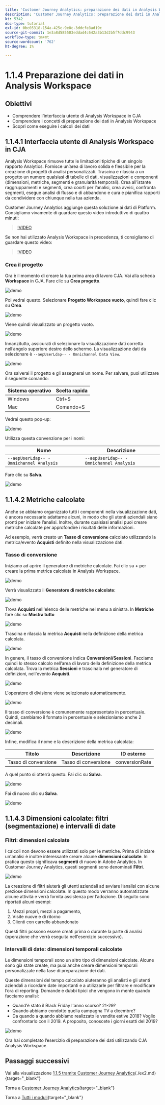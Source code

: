 ```yaml
---
title: 'Customer Journey Analytics: preparazione dei dati in Analysis Workspace'
description: 'Customer Journey Analytics: preparazione dei dati in Analysis Workspace'
kt: 5342
doc-type: tutorial
exl-id: 0bc05318-154a-425c-9e8c-3ddcfe8ad19c
source-git-commit: 1e3a8d585503eddad4c642a3b13d2b5f7ddc9943
workflow-type: tm+mt
source-wordcount: '762'
ht-degree: 1%

---
```


# 1.1.4 Preparazione dei dati in Analysis Workspace

## Obiettivi

- Comprendere l’interfaccia utente di Analysis Workspace in CJA
- Comprendere i concetti di preparazione dei dati in Analysis Workspace
- Scopri come eseguire i calcoli dei dati

## 1.1.4.1 Interfaccia utente di Analysis Workspace in CJA

Analysis Workspace rimuove tutte le limitazioni tipiche di un singolo rapporto Analytics. Fornisce un’area di lavoro solida e flessibile per la creazione di progetti di analisi personalizzati. Trascina e rilascia a un progetto un numero qualsiasi di tabelle di dati, visualizzazioni e componenti (dimensioni, metriche, segmenti e granularità temporali). Crea all’istante raggruppamenti e segmenti, crea coorti per l’analisi, crea avvisi, confronta segmenti, esegue analisi di flusso e di abbandono e cura e pianifica rapporti da condividere con chiunque nella tua azienda.

Customer Journey Analytics aggiunge questa soluzione ai dati di Platform. Consigliamo vivamente di guardare questo video introduttivo di quattro minuti:

>[!VIDEO](https://video.tv.adobe.com/v/35109?quality=12&learn=on)

Se non hai utilizzato Analysis Workspace in precedenza, ti consigliamo di guardare questo video:

>[!VIDEO](https://video.tv.adobe.com/v/26266?quality=12&learn=on)

### Crea il progetto

Ora è il momento di creare la tua prima area di lavoro CJA. Vai alla scheda **Workspace** in CJA.
Fare clic su **Crea progetto**.

![demo](./images/prmenu.png)

Poi vedrai questo. Selezionare **Progetto Workspace vuoto**, quindi fare clic su **Crea**.

![demo](./images/prmenu1.png)

Viene quindi visualizzato un progetto vuoto.

![demo](./images/premptyprojects.png)

Innanzitutto, assicurati di selezionare la visualizzazione dati corretta nell’angolo superiore destro dello schermo. La visualizzazione dati da selezionare è `--aepUserLdap-- - Omnichannel Data View`.

![demo](./images/prdv.png)

Ora salverai il progetto e gli assegnerai un nome. Per salvare, puoi utilizzare il seguente comando:

| Sistema operativo | Scelta rapida |
| ----------------- |-------------| 
| Windows | Ctrl+S |
| Mac | Comando+S |

Vedrai questo pop-up:

![demo](./images/prsave.png)

Utilizza questa convenzione per i nomi:

| Nome | Descrizione |
| ----------------- |-------------| 
| `--aepUserLdap-- - Omnichannel Analysis` | `--aepUserLdap-- - Omnichannel Analysis` |

Fare clic su **Salva**.

![demo](./images/prsave2.png)

## 1.1.4.2 Metriche calcolate

Anche se abbiamo organizzato tutti i componenti nella visualizzazione dati, è ancora necessario adattarne alcuni, in modo che gli utenti aziendali siano pronti per iniziare l’analisi. Inoltre, durante qualsiasi analisi puoi creare metriche calcolate per approfondire i risultati delle informazioni.

Ad esempio, verrà creato un **Tasso di conversione** calcolato utilizzando la metrica/evento **Acquisti** definito nella visualizzazione dati.

### Tasso di conversione

Iniziamo ad aprire il generatore di metriche calcolate. Fai clic su **+** per creare la prima metrica calcolata in Analysis Workspace.

![demo](./images/pradd.png)

Verrà visualizzato il **Generatore di metriche calcolate**:

![demo](./images/prbuilder.png)

Trova **Acquisti** nell&#39;elenco delle metriche nel menu a sinistra. In **Metriche** fare clic su **Mostra tutto**

![demo](./images/calcbuildercr1.png)

Trascina e rilascia la metrica **Acquisti** nella definizione della metrica calcolata.

![demo](./images/calcbuildercr2.png)

In genere, il tasso di conversione indica **Conversioni/Sessioni**. Facciamo quindi lo stesso calcolo nell’area di lavoro della definizione della metrica calcolata. Trova la metrica **Sessioni** e trascinala nel generatore di definizioni, nell&#39;evento **Acquisti**.

![demo](./images/calcbuildercr3.png)

L&#39;operatore di divisione viene selezionato automaticamente.

![demo](./images/calcbuildercr4.png)

Il tasso di conversione è comunemente rappresentato in percentuale. Quindi, cambiamo il formato in percentuale e selezioniamo anche 2 decimali.

![demo](./images/calcbuildercr5.png)

Infine, modifica il nome e la descrizione della metrica calcolata:

| Titolo | Descrizione | ID esterno |
| ----------------- |-------------| -------------| 
| Tasso di conversione | Tasso di conversione | conversionRate |

A quel punto si otterrà questo. Fai clic su **Salva**.

![demo](./images/calcbuildercr6.png)

Fai di nuovo clic su **Salva**.

![demo](./images/calcbuildercr6a.png)

## 1.1.4.3 Dimensioni calcolate: filtri (segmentazione) e intervalli di date

### Filtri: dimensioni calcolate

I calcoli non devono essere utilizzati solo per le metriche. Prima di iniziare un&#39;analisi è inoltre interessante creare alcune **dimensioni calcolate**. In pratica questo significava **segmenti** di nuovo in Adobe Analytics. In Customer Journey Analytics, questi segmenti sono denominati **Filtri**.

![demo](./images/prfilters.png)

La creazione di filtri aiuterà gli utenti aziendali ad avviare l’analisi con alcune preziose dimensioni calcolate. In questo modo verranno automatizzate alcune attività e verrà fornita assistenza per l’adozione. Di seguito sono riportati alcuni esempi:

1. Mezzi propri, mezzi a pagamento,
2. Visite nuove e di ritorno
3. Clienti con carrello abbandonato

Questi filtri possono essere creati prima o durante la parte di analisi (operazione che verrà eseguita nell&#39;esercizio successivo).

### Intervalli di date: dimensioni temporali calcolate

Le dimensioni temporali sono un altro tipo di dimensioni calcolate. Alcune sono già state create, ma puoi anche creare dimensioni temporali personalizzate nella fase di preparazione dei dati.

Queste dimensioni del tempo calcolato aiuteranno gli analisti e gli utenti aziendali a ricordare date importanti e a utilizzarle per filtrare e modificare l’ora di reporting. Domande e dubbi tipici che vengono in mente quando facciamo analisi:

- Quand&#39;è stato il Black Friday l&#39;anno scorso? 21-29?
- Quando abbiamo condotto quella campagna TV a dicembre?
- Da quando a quando abbiamo realizzato le vendite estive 2018? Voglio confrontarlo con il 2019. A proposito, conoscete i giorni esatti del 2019?

![demo](./images/timedimensions.png)

Ora hai completato l’esercizio di preparazione dei dati utilizzando CJA Analysis Workspace.

## Passaggi successivi

Vai alla visualizzazione [1.1.5 tramite Customer Journey Analytics](./ex5.md)(./ex2.md){target="_blank"}

Torna a [Customer Journey Analytics](./customer-journey-analytics-build-a-dashboard.md){target="_blank"}

Torna a [Tutti i moduli](./../../../../overview.md){target="_blank"}
